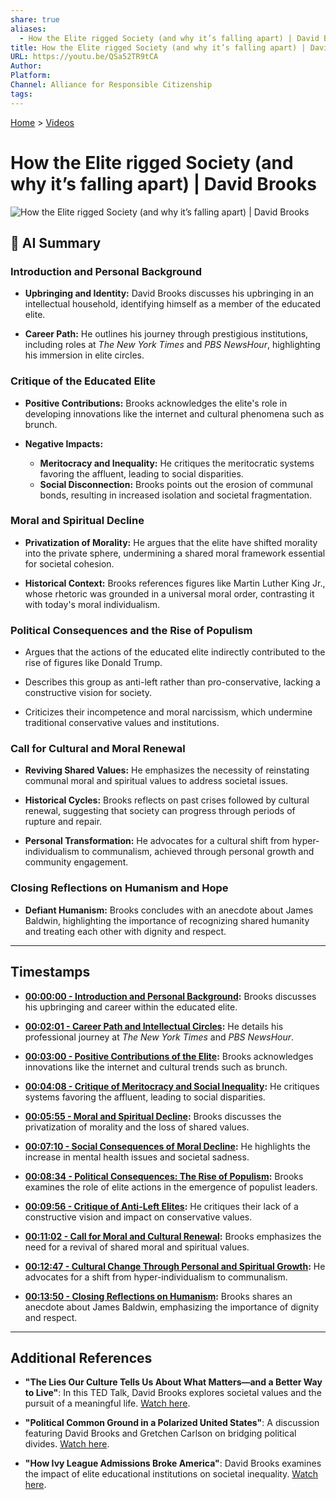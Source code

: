 ```yaml
---
share: true
aliases:
  - How the Elite rigged Society (and why it’s falling apart) | David Brooks
title: How the Elite rigged Society (and why it’s falling apart) | David Brooks
URL: https://youtu.be/QSa52TR9tCA
Author: 
Platform: 
Channel: Alliance for Responsible Citizenship
tags: 
---
```

[Home](../index.md) > [Videos](./index.md)  
# How the Elite rigged Society (and why it’s falling apart) | David Brooks  
![How the Elite rigged Society (and why it’s falling apart) | David Brooks](https://youtu.be/QSa52TR9tCA)  
  
## 🤖 AI Summary  
### Introduction and Personal Background  
- **Upbringing and Identity:** David Brooks discusses his upbringing in an intellectual household, identifying himself as a member of the educated elite.  
      
- **Career Path:** He outlines his journey through prestigious institutions, including roles at _The New York Times_ and _PBS NewsHour_, highlighting his immersion in elite circles.  
  
### Critique of the Educated Elite  
- **Positive Contributions:** Brooks acknowledges the elite's role in developing innovations like the internet and cultural phenomena such as brunch.  
      
- **Negative Impacts:**  
    - **Meritocracy and Inequality:** He critiques the meritocratic systems favoring the affluent, leading to social disparities.  
    - **Social Disconnection:** Brooks points out the erosion of communal bonds, resulting in increased isolation and societal fragmentation.  
  
### Moral and Spiritual Decline  
- **Privatization of Morality:** He argues that the elite have shifted morality into the private sphere, undermining a shared moral framework essential for societal cohesion.  
      
- **Historical Context:** Brooks references figures like Martin Luther King Jr., whose rhetoric was grounded in a universal moral order, contrasting it with today's moral individualism.  
      
### Political Consequences and the Rise of Populism  
- Argues that the actions of the educated elite indirectly contributed to the rise of figures like Donald Trump.  
  
- Describes this group as anti-left rather than pro-conservative, lacking a constructive vision for society.  
  
- Criticizes their incompetence and moral narcissism, which undermine traditional conservative values and institutions.  
  
### Call for Cultural and Moral Renewal  
- **Reviving Shared Values:** He emphasizes the necessity of reinstating communal moral and spiritual values to address societal issues.  
      
- **Historical Cycles:** Brooks reflects on past crises followed by cultural renewal, suggesting that society can progress through periods of rupture and repair.  
      
- **Personal Transformation:** He advocates for a cultural shift from hyper-individualism to communalism, achieved through personal growth and community engagement.  
  
### Closing Reflections on Humanism and Hope  
- **Defiant Humanism:** Brooks concludes with an anecdote about James Baldwin, highlighting the importance of recognizing shared humanity and treating each other with dignity and respect.  
  
---  
  
## Timestamps  
- **[00:00:00 - Introduction and Personal Background](https://www.youtube.com/watch?v=QSa52TR9tCA&t=0):** Brooks discusses his upbringing and career within the educated elite.  
      
- **[00:02:01 - Career Path and Intellectual Circles](https://www.youtube.com/watch?v=QSa52TR9tCA&t=121):** He details his professional journey at _The New York Times_ and _PBS NewsHour_.  
      
- **[00:03:00 - Positive Contributions of the Elite](https://www.youtube.com/watch?v=QSa52TR9tCA&t=180):** Brooks acknowledges innovations like the internet and cultural trends such as brunch.  
      
- **[00:04:08 - Critique of Meritocracy and Social Inequality](https://www.youtube.com/watch?v=QSa52TR9tCA&t=248):** He critiques systems favoring the affluent, leading to social disparities.  
      
- **[00:05:55 - Moral and Spiritual Decline](https://www.youtube.com/watch?v=QSa52TR9tCA&t=355):** Brooks discusses the privatization of morality and the loss of shared values.  
      
- **[00:07:10 - Social Consequences of Moral Decline](https://www.youtube.com/watch?v=QSa52TR9tCA&t=430):** He highlights the increase in mental health issues and societal sadness.  
      
- **[00:08:34 - Political Consequences: The Rise of Populism](https://www.youtube.com/watch?v=QSa52TR9tCA&t=514):** Brooks examines the role of elite actions in the emergence of populist leaders.  
      
- **[00:09:56 - Critique of Anti-Left Elites](https://www.youtube.com/watch?v=QSa52TR9tCA&t=596):** He critiques their lack of a constructive vision and impact on conservative values.  
      
- **[00:11:02 - Call for Moral and Cultural Renewal](https://www.youtube.com/watch?v=QSa52TR9tCA&t=662):** Brooks emphasizes the need for a revival of shared moral and spiritual values.  
      
- **[00:12:47 - Cultural Change Through Personal and Spiritual Growth](https://www.youtube.com/watch?v=QSa52TR9tCA&t=767):** He advocates for a shift from hyper-individualism to communalism.  
      
- **[00:13:50 - Closing Reflections on Humanism](https://www.youtube.com/watch?v=QSa52TR9tCA&t=830):** Brooks shares an anecdote about James Baldwin, emphasizing the importance of dignity and respect.  
      
---  
  
## Additional References  
- **"The Lies Our Culture Tells Us About What Matters—and a Better Way to Live"**: In this TED Talk, David Brooks explores societal values and the pursuit of a meaningful life. [Watch here](https://www.ted.com/talks/david_brooks_the_lies_our_culture_tells_us_about_what_matters_and_a_better_way_to_live).  
      
- **"Political Common Ground in a Polarized United States"**: A discussion featuring David Brooks and Gretchen Carlson on bridging political divides. [Watch here](https://www.ted.com/talks/gretchen_carlson_david_brooks_political_common_ground_in_a_polarized_united_states).  
      
- **"How Ivy League Admissions Broke America"**: David Brooks examines the impact of elite educational institutions on societal inequality. [Watch here](https://www.youtube.com/watch?v=uR0eAJYcYYc).  
